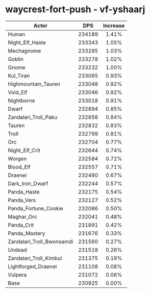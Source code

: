 # waycrest-fort-push - vf-yshaarj
| Actor | DPS | Increase |
|---|:---:|:---:|
|Human|234189|1.41%|
|Night_Elf_Haste|233343|1.05%|
|Mechagnome|233295|1.03%|
|Goblin|233278|1.02%|
|Gnome|233232|1.00%|
|Kul_Tiran|233065|0.93%|
|Highmountain_Tauren|233048|0.92%|
|Void_Elf|233046|0.92%|
|Nightborne|233018|0.91%|
|Dwarf|232894|0.85%|
|Zandalari_Troll_Paku|232858|0.84%|
|Tauren|232832|0.83%|
|Troll|232799|0.81%|
|Orc|232704|0.77%|
|Night_Elf_Crit|232644|0.74%|
|Worgen|232584|0.72%|
|Blood_Elf|232557|0.71%|
|Draenei|232480|0.67%|
|Dark_Iron_Dwarf|232244|0.57%|
|Panda_Haste|232175|0.54%|
|Panda_Vers|232127|0.52%|
|Panda_Fortune_Cookie|232086|0.50%|
|Maghar_Orc|232041|0.48%|
|Panda_Crit|231891|0.42%|
|Panda_Mastery|231676|0.33%|
|Zandalari_Troll_Bwonsamdi|231560|0.27%|
|Undead|231518|0.26%|
|Zandalari_Troll_Kimbul|231375|0.19%|
|Lightforged_Draenei|231108|0.08%|
|Vulpera|231072|0.06%|
|Base|230925|0.00%|
